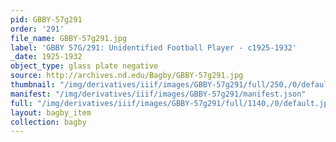```yaml
---
pid: GBBY-57g291
order: '291'
file_name: GBBY-57g291.jpg
label: 'GBBY 57G/291: Unidentified Football Player - c1925-1932'
_date: 1925-1932
object_type: glass plate negative
source: http://archives.nd.edu/Bagby/GBBY-57g291.jpg
thumbnail: "/img/derivatives/iiif/images/GBBY-57g291/full/250,/0/default.jpg"
manifest: "/img/derivatives/iiif/images/GBBY-57g291/manifest.json"
full: "/img/derivatives/iiif/images/GBBY-57g291/full/1140,/0/default.jpg"
layout: bagby_item
collection: bagby
---
```

